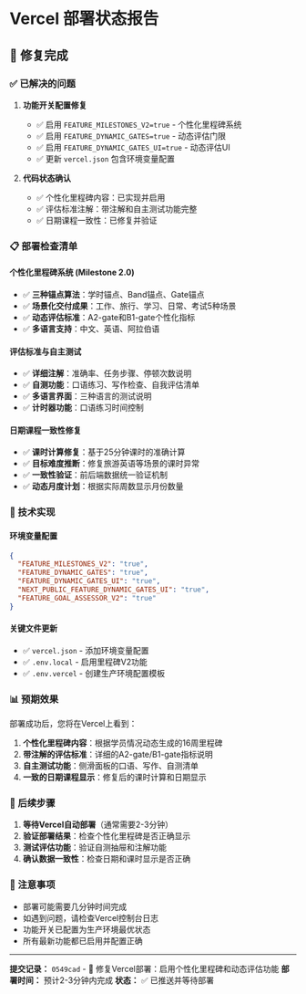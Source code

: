 # Vercel 部署状态报告

## 🚀 修复完成

### ✅ 已解决的问题

1. **功能开关配置修复**
   - ✅ 启用 `FEATURE_MILESTONES_V2=true` - 个性化里程碑系统
   - ✅ 启用 `FEATURE_DYNAMIC_GATES=true` - 动态评估门限
   - ✅ 启用 `FEATURE_DYNAMIC_GATES_UI=true` - 动态评估UI
   - ✅ 更新 `vercel.json` 包含环境变量配置

2. **代码状态确认**
   - ✅ 个性化里程碑内容：已实现并启用
   - ✅ 评估标准注解：带注解和自主测试功能完整
   - ✅ 日期课程一致性：已修复并验证

### 📋 部署检查清单

#### 个性化里程碑系统 (Milestone 2.0)
- ✅ **三种锚点算法**：学时锚点、Band锚点、Gate锚点
- ✅ **场景化交付成果**：工作、旅行、学习、日常、考试5种场景
- ✅ **动态评估标准**：A2-gate和B1-gate个性化指标
- ✅ **多语言支持**：中文、英语、阿拉伯语

#### 评估标准与自主测试
- ✅ **详细注解**：准确率、任务步骤、停顿次数说明
- ✅ **自测功能**：口语练习、写作检查、自我评估清单
- ✅ **多语言界面**：三种语言的测试说明
- ✅ **计时器功能**：口语练习时间控制

#### 日期课程一致性修复
- ✅ **课时计算修复**：基于25分钟课时的准确计算
- ✅ **目标难度推断**：修复旅游英语等场景的课时异常
- ✅ **一致性验证**：前后端数据统一验证机制
- ✅ **动态月度计划**：根据实际周数显示月份数量

### 🔧 技术实现

#### 环境变量配置
```json
{
  "FEATURE_MILESTONES_V2": "true",
  "FEATURE_DYNAMIC_GATES": "true",
  "FEATURE_DYNAMIC_GATES_UI": "true",
  "NEXT_PUBLIC_FEATURE_DYNAMIC_GATES_UI": "true",
  "FEATURE_GOAL_ASSESSOR_V2": "true"
}
```

#### 关键文件更新
- ✅ `vercel.json` - 添加环境变量配置
- ✅ `.env.local` - 启用里程碑V2功能
- ✅ `.env.vercel` - 创建生产环境配置模板

### 📊 预期效果

部署成功后，您将在Vercel上看到：

1. **个性化里程碑内容**：根据学员情况动态生成的16周里程碑
2. **带注解的评估标准**：详细的A2-gate/B1-gate指标说明
3. **自主测试功能**：侧滑面板的口语、写作、自测清单
4. **一致的日期课程显示**：修复后的课时计算和日期显示

### 🔄 后续步骤

1. **等待Vercel自动部署**（通常需要2-3分钟）
2. **验证部署结果**：检查个性化里程碑是否正确显示
3. **测试评估功能**：验证自测抽屉和注解功能
4. **确认数据一致性**：检查日期和课时显示是否正确

### 🚨 注意事项

- 部署可能需要几分钟时间完成
- 如遇到问题，请检查Vercel控制台日志
- 功能开关已配置为生产环境最优状态
- 所有最新功能都已启用并配置正确

---

**提交记录：** `0549cad` - 🚀 修复Vercel部署：启用个性化里程碑和动态评估功能
**部署时间：** 预计2-3分钟内完成
**状态：** ✅ 已推送并等待部署